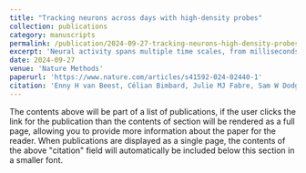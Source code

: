 ```yaml
---
title: "Tracking neurons across days with high-density probes"
collection: publications
category: manuscripts
permalink: /publication/2024-09-27-tracking-neurons-high-density-probes
excerpt: 'Neural activity spans multiple time scales, from milliseconds to months. Its evolution can be recorded with chronic high-density arrays such as Neuropixels probes, which can measure each spike at tens of sites and record hundreds of neurons. These probes produce vast amounts of data that require different approaches for tracking neurons across recordings. Here, to meet this need, we developed UnitMatch, a pipeline that operates after spike sorting, based only on each unit’s average spike waveform. We tested UnitMatch in Neuropixels recordings from the mouse brain, where it tracked neurons across weeks. Across the brain, neurons had distinctive inter-spike interval distributions. Their correlations with other neurons remained stable over weeks. In the visual cortex, the neurons’ selectivity for visual stimuli remained similarly stable. In the striatum, however, neuronal responses changed across days during learning of a task. UnitMatch is thus a promising tool to reveal both invariance and plasticity in neural activity across days.'
date: 2024-09-27
venue: 'Nature Methods'
paperurl: 'https://www.nature.com/articles/s41592-024-02440-1'
citation: 'Enny H van Beest, Célian Bimbard, Julie MJ Fabre, Sam W Dodgson, Flóra Takács, Philip Coen, Anna Lebedeva, Kenneth D Harris, Matteo Carandini (2024). &quot;Tracking neurons across days with high-density probes.&quot; <i>Nature Methods 1</i>.'
---
```


The contents above will be part of a list of publications, if the user clicks the link for the publication than the contents of section will be rendered as a full page, allowing you to provide more information about the paper for the reader. When publications are displayed as a single page, the contents of the above "citation" field will automatically be included below this section in a smaller font.
